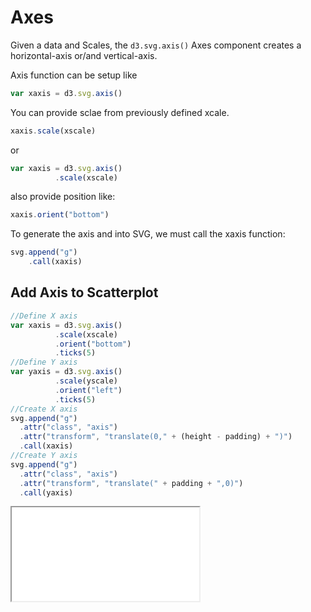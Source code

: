 # Axes

Given a data and Scales, the `d3.svg.axis()` Axes component creates a horizontal-axis or/and vertical-axis.

Axis function can be setup like

```javascript
var xaxis = d3.svg.axis()
```
You can provide sclae from previously defined xcale.
```javascript
xaxis.scale(xscale)
```
or
```javascript
var xaxis = d3.svg.axis()
          .scale(xscale)
```
also provide position like:
```javascript
xaxis.orient("bottom")
```
To generate the axis and into SVG, we must call the xaxis function:
```javascript
svg.append("g")
    .call(xaxis)
```

## Add Axis to Scatterplot

```javascript
//Define X axis
var xaxis = d3.svg.axis()
          .scale(xscale)
          .orient("bottom")
          .ticks(5)
//Define Y axis
var yaxis = d3.svg.axis()
          .scale(yscale)
          .orient("left")
          .ticks(5)
//Create X axis
svg.append("g")
  .attr("class", "axis")
  .attr("transform", "translate(0," + (height - padding) + ")")
  .call(xaxis)
//Create Y axis
svg.append("g")
  .attr("class", "axis")
  .attr("transform", "translate(" + padding + ",0)")
  .call(yaxis)

```
<iframe src="recipes/scatter-aob-saxis.html" sandbox="allow-same-origin allow-scripts" onload="this.style.height=this.contentDocument.documentElement.scrollHeight+2+'px';"></iframe>
